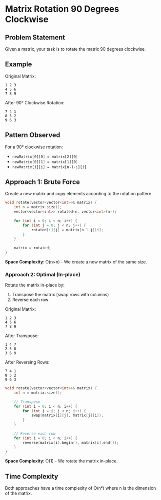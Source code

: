 # Matrix Rotation 90 Degrees Clockwise

## Problem Statement

Given a matrix, your task is to rotate the matrix 90 degrees clockwise.

## Example

Original Matrix:

```
1 2 3
4 5 6
7 8 9
```

After 90° Clockwise Rotation:

```
7 4 1
8 5 2
9 6 3
```

## Pattern Observed

For a 90° clockwise rotation:

- `newMatrix[0][0] = matrix[2][0]`
- `newMatrix[0][1] = matrix[1][0]`
- `newMatrix[i][j] = matrix[n-1-j][i]`

## Approach 1: Brute Force

Create a new matrix and copy elements according to the rotation pattern.

```cpp
void rotate(vector<vector<int>>& matrix) {
    int n = matrix.size();
    vector<vector<int>> rotated(n, vector<int>(n));
    
    for (int i = 0; i < n; i++) {
        for (int j = 0; j < n; j++) {
            rotated[i][j] = matrix[n-1-j][i];
        }
    }
    
    matrix = rotated;
}
```

**Space Complexity**: O(n×n) - We create a new matrix of the same size.

### Approach 2: Optimal (In-place)

Rotate the matrix in-place by:

1. Transpose the matrix (swap rows with columns)
2. Reverse each row

Original Matrix:

```
1 2 3
4 5 6
7 8 9
```

After Transpose:

```
1 4 7
2 5 8
3 6 9
```

After Reversing Rows:

```
7 4 1
8 5 2
9 6 3
```

```cpp
void rotate(vector<vector<int>>& matrix) {
    int n = matrix.size();
    
    // Transpose
    for (int i = 0; i < n; i++) {
        for (int j = i; j < n; j++) {
            swap(matrix[i][j], matrix[j][i]);
        }
    }
    
    // Reverse each row
    for (int i = 0; i < n; i++) {
        reverse(matrix[i].begin(), matrix[i].end());
    }
}
```

**Space Complexity**: O(1) - We rotate the matrix in-place.

## Time Complexity

Both approaches have a time complexity of O(n²) where n is the dimension of the matrix.